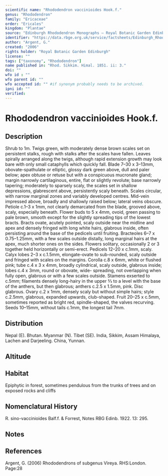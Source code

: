 ```yaml
---
scientific name: "Rhododendron vaccinioides Hook.f."
genus: "Rhododendron"
family: "Ericaceae"
order: "Ericales"
kingdom: "Plantae"
source: "Edinburgh Rhododendron Monographs – Royal Botanic Garden Edinburgh"
identifier: "https://data.rbge.org.uk/service/factsheets/Edinburgh_Rhododendron_Monographs.xhtml"
author: "Argent, G."
created: "2006"
rights holder: "Royal Botanic Garden Edinburgh"
license: ""
tags: ["taxonomy", "Rhododendron"]
name published in: "Rhod. Sikkim. Himal. 1851. ii: 3."
doi: ""
wfo id : ""
wfo parent id: ""
wfo accepted id: "" #if synonym probably needs to be archived.                      
ipni id: ""
verified:
---
```


                       

# Rhododendron vaccinioides Hook.f.

## Description
Shrub to 1m. Twigs green, with moderately dense brown scales set on persistent stalks, rough with stalks after the scales have fallen. Leaves spirally arranged along the twigs, although rapid extension growth may look bare with only small cataphylls which quickly fall. Blade 7–30 x 3–13mm, obovate-spathulate or elliptic, glossy dark green above, dull and paler below; apex obtuse or retuse but with a conspicuous mucronate gland; margin narrowly cartilaginous, entire, flat or slightly revolute; base narrowly tapering; moderately to sparsely scaly, the scales set in shallow depressions, glabrescent above, persistently scaly beneath. Scales circular, with narrow marginal zones and variably developed centres. Mid-vein impressed above, broadly and shallowly raised below; lateral veins obscure. Petiole c.1–3 x 1mm, not clearly demarcated from the blade, grooved above, scaly, especially beneath. Flower buds to 5 x 4mm, ovoid, green passing to pale brown, smooth except for the slightly spreading tips of the lowest bracts. Bracts ovate, acutely pointed, scaly outside near the midline and apex and densely fringed with long white hairs, glabrous inside, often persisting around the base of the pedicels until fruiting. Bracteoles 6–7 x 0.75–1.25mm, with a few scales outside distally, long marginal hairs at the apex, much shorter ones on the sides. Flowers solitary, occasionally 2 or 3 together held horizontally or semi-erect. Pedicels 12–20 x c.1mm, scaly. Calyx lobes 2–3 x c.1.5mm, elongate-ovate to sub-rounded, scaly outside and fringed with scales on the margins. Corolla c.8 x 6mm, white or flushed pink; tube c.4 x 3 x 4mm, broadly cylindrical, scaly outside, glabrous inside; lobes c.4 x 3mm, round or obovate, wide- spreading, not overlapping when fully open, glabrous or with a few scales outside. Stamens exserted to c.5mm; fila­ments densely long-hairy in the upper 2⁄3 to a level with the base of the anthers, but then glabrous; anthers c.2.5 x 1.5mm, pink. Disc glabrous. Ovary c.2 x 1mm, densely scaly but without simple hairs; style c.2.5mm, glabrous, expanded upwards, club-shaped. Fruit 20–25 x c.5mm, sometimes reported as bright red, spindle-shaped, the valves recurving. Seeds 10–15mm, without tails c.1mm, the longest tail 7mm.

## Distribution
Nepal (E). Bhutan. Myanmar (N). Tibet (SE). India, Sikkim, Assam Himalaya, Lachen and Darjeeling. China, Yunnan.

## Altitude


## Habitat
Epiphytic in forest, sometimes pendulous from the trunks of trees and on exposed rocks and cliffs

## Nomenclatural History
R. sino-vaccinioides Balf.f. & Forrest, Notes RBG Edinb. 1922. 13: 295.
                       
## Notes


## References

Argent, G. (2006) Rhododendrons of subgenus Vireya. RHS:London. Page:28
